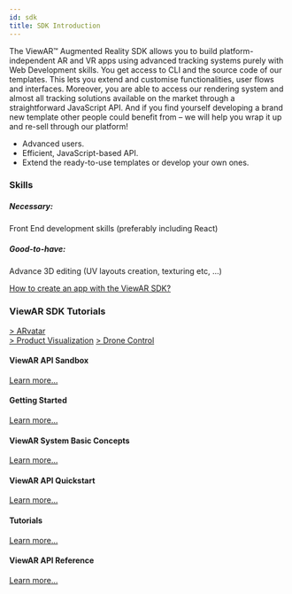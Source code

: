```yaml
---
id: sdk
title: SDK Introduction
---
```


The ViewAR™ Augmented Reality SDK allows you to build platform-independent AR and VR apps using advanced tracking systems purely with Web Development skills. You get access to CLI and the source code of our templates. This lets you extend and customise functionalities, user flows and interfaces. Moreover, you are able to access our rendering system and almost all tracking solutions available on the market through a straightforward JavaScript API. And if you find yourself developing a brand new template other people could benefit from – we will help you wrap it up and re-sell through our platform!

- Advanced users.
- Efficient, JavaScript-based API.
- Extend the ready-to-use templates or develop your own ones.

### Skills

##### Necessary:

Front End development skills (preferably including React)

##### Good-to-have:

Advance 3D editing (UV layouts creation, texturing etc, ...)

[How to create an app with the ViewAR SDK?](https://www.viewar.com/sdk-augmented-reality-developers-resellers-agencies/)

### ViewAR SDK Tutorials

[> ARvatar](/docs/tutorials/arvatar/arvatar-app-creation.md)<br>
[> Product Visualization](/docs/tutorials/react/create-your-first-ar-app.md)
[> Drone Control](/docs/tutorials/drone/overview)<br>

#### ViewAR API Sandbox

[Learn more...](/docs/sdk/sdk--playground/sdk--playground--overview.md)

#### Getting Started

[Learn more...](/docs/sdk/getting_started/overview)

#### ViewAR System Basic Concepts

[Learn more...](/docs/sdk/basic_concepts/overview)

#### ViewAR API Quickstart

[Learn more...](/docs/sdk/quickstart/overview.md)

#### Tutorials

[Learn more...](/docs/tutorials/overview)

#### ViewAR API Reference

[Learn more...](/docs/sdk/reference/sdk--api-reference--overview.md)
